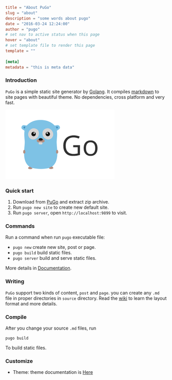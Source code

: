 ```toml
title = "About PuGo"
slug = "about"
description = "some words about pugo"
date = "2016-03-24 12:24:00"
author = "pugo"
# set nav to active status when this page
hover = "about"
# set template file to render this page
template = ""

[meta]
metadata = "this is meta data"
```

### Introduction

`PuGo` is a simple static site generator by [Golang](https://golang.org). It compiles [markdown](https://help.github.com/articles/markdown-basics/) to site pages with beautiful theme. No dependencies, cross platform and very fast.

![golang](/assets/golang.png)

### Quick start

1. Download from [PuGo](http://pugo.io) and extract zip archive.
2. Run `pugo new site` to create new default site.
2. Run `pugo server`, open `http://localhost:9899` to visit.


### Commands

Run a command when run `pugo` executable file:

- `pugo new` create new site, post or page.
- `pugo build` build static files.
- `pugo server` build and serve static files.

More details in [Documentation](http://pugo.io/en/docs.html).

### Writing

`PuGo` support two kinds of content, `post` and `page`. you can create any `.md` file in proper directories in `source` directory. Read the [wiki](http://pugo.io/en/guide/write-new-post.html) to learn the layout format and more details.

### Compile

After you change your source `.md` files, run

    pugo build

To build static files.

### Customize

- Theme: theme documentation is [Here](http://pugo.io/en/docs/tpl/syntax.html)
